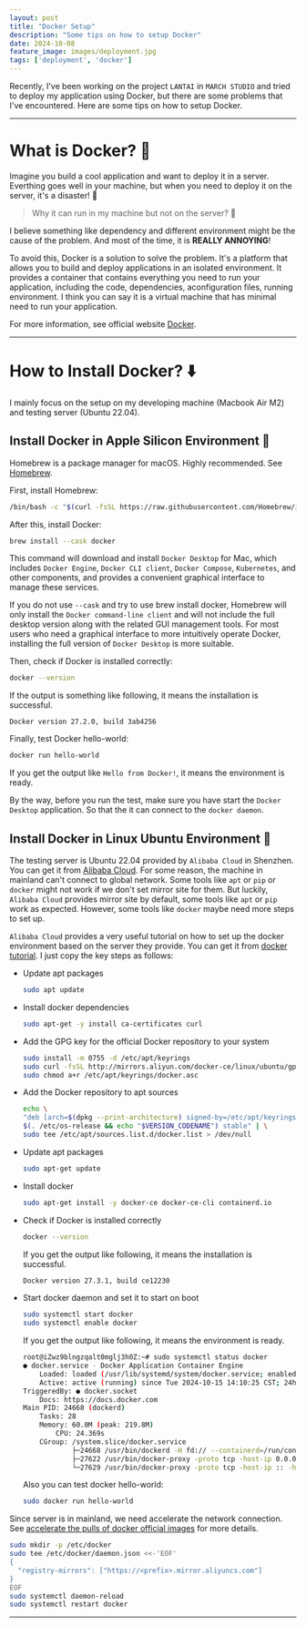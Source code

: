 ```yaml
---
layout: post
title: "Docker Setup"
description: "Some tips on how to setup Docker"
date: 2024-10-08
feature_image: images/deployment.jpg
tags: ['deployment', 'docker']
---
```


Recently, I've been working on the project `LANTAI` in `MARCH STUDIO` and tried to deploy my application using Docker, but there are some problems that I've encountered. Here are some tips on how to setup Docker.

<!--more-->

---

# What is Docker? 🐳

Imagine you build a cool application and want to deploy it in a server. Everthing goes well in your machine, but when you need to deploy it on the server, it's a disaster! 🚨

> Why it can run in my machine but not on the server? 🤔

I believe something like dependency and different environment might be the cause of the problem. And most of the time, it is **REALLY ANNOYING**!

To avoid this, Docker is a solution to solve the problem. It's a platform that allows you to build and deploy applications in an isolated environment. It provides a container that contains everything you need to run your application, including the code, dependencies, aconfiguration files, running environment. I think you can say it is a virtual machine that has minimal need to run your application.

For more information, see official website [Docker](https://www.docker.com/).

---

# How to Install Docker? ⬇️

I mainly focus on the setup on my developing machine (Macbook Air M2) and testing server (Ubuntu 22.04).

## Install Docker in Apple Silicon Environment 🍎

Homebrew is a package manager for macOS. Highly recommended. See [Homebrew](https://brew.sh/).

First, install Homebrew:

```bash
/bin/bash -c "$(curl -fsSL https://raw.githubusercontent.com/Homebrew/install/HEAD/install.sh)"
```

After this, install Docker:

```bash
brew install --cask docker
```

This command will download and install `Docker Desktop` for Mac, which includes `Docker Engine`, `Docker CLI client`, `Docker Compose`, `Kubernetes`, and other components, and provides a convenient graphical interface to manage these services.

If you do not use `--cask` and try to use brew install docker, Homebrew will only install the `Docker command-line client` and will not include the full desktop version along with the related GUI management tools. For most users who need a graphical interface to more intuitively operate Docker, installing the full version of `Docker Desktop` is more suitable.

Then, check if Docker is installed correctly:

```bash
docker --version
```

If the output is something like following, it means the installation is successful.

```
Docker version 27.2.0, build 3ab4256
```

Finally, test Docker hello-world:

```bash
docker run hello-world
```

If you get the output like `Hello from Docker!`, it means the environment is ready.

By the way, before you run the test, make sure you have start the `Docker Desktop` application. So that the it can connect to the `docker daemon`.

## Install Docker in Linux Ubuntu Environment 🐧

The testing server is Ubuntu 22.04 provided by `Alibaba Cloud` in Shenzhen. You can get it from [Alibaba Cloud](https://www.aliyun.com/). For some reason, the machine in mainland can't connect to global network. Some tools like `apt` or `pip` or `docker` might not work if we don't set mirror site for them. But luckily, `Alibaba Cloud` provides mirror site by default, some tools like `apt` or `pip` work as expected. However, some tools like `docker` maybe need more steps to set up.

`Alibaba Cloud` provides a very useful tutorial on how to set up the docker environment based on the server they provide. You can get it from [docker tutorial](https://help.aliyun.com/zh/ecs/use-cases/install-and-use-docker-on-a-linux-ecs-instance?spm=5176.21213303.J_qCOwPWspKEuWcmp8qiZNQ.11.27a52f3dqmFtCG&scm=20140722.S_help@@文档@@51853._.ID_help@@文档@@51853-RL_docker-LOC_llm-OR_ser-PAR1_213e390f17290602087986076efc4b-V_3-RE_new3@@cardNew). I just copy the key steps as follows:

- Update apt packages
    ```bash
    sudo apt update
    ```
- Install docker dependencies
    ```bash
    sudo apt-get -y install ca-certificates curl
    ```
- Add the GPG key for the official Docker repository to your system
    ```bash
    sudo install -m 0755 -d /etc/apt/keyrings
    sudo curl -fsSL http://mirrors.aliyun.com/docker-ce/linux/ubuntu/gpg -o /etc/apt/keyrings/docker.asc
    sudo chmod a+r /etc/apt/keyrings/docker.asc
    ```
- Add the Docker repository to apt sources
    ```bash
    echo \
    "deb [arch=$(dpkg --print-architecture) signed-by=/etc/apt/keyrings/docker.asc] http://mirrors.aliyun.com/docker-ce/linux/ubuntu \
    $(. /etc/os-release && echo "$VERSION_CODENAME") stable" | \
    sudo tee /etc/apt/sources.list.d/docker.list > /dev/null
    ```
- Update apt packages
    ```bash
    sudo apt-get update
    ```
- Install docker
    ```bash
    sudo apt-get install -y docker-ce docker-ce-cli containerd.io
    ```
- Check if Docker is installed correctly
    ```bash
    docker --version
    ```
    If you get the output like following, it means the installation is successful.
    ```bash
    Docker version 27.3.1, build ce12230
    ```
- Start docker daemon and set it to start on boot
    ```bash
    sudo systemctl start docker
    sudo systemctl enable docker
    ```
    If you get the output like following, it means the environment is ready.
    ```bash
    root@iZwz9blngzqalt0mglj3h0Z:~# sudo systemctl status docker
    ● docker.service - Docker Application Container Engine
        Loaded: loaded (/usr/lib/systemd/system/docker.service; enabled; preset: enabled)
        Active: active (running) since Tue 2024-10-15 14:10:25 CST; 24h ago
    TriggeredBy: ● docker.socket
        Docs: https://docs.docker.com
    Main PID: 24668 (dockerd)
        Tasks: 28
        Memory: 60.0M (peak: 219.8M)
            CPU: 24.369s
        CGroup: /system.slice/docker.service
                ├─24668 /usr/bin/dockerd -H fd:// --containerd=/run/containerd/containerd.sock
                ├─27622 /usr/bin/docker-proxy -proto tcp -host-ip 0.0.0.0 -host-port 8000 -container-ip 172.18.0.2 -container-port 8000
                └─27629 /usr/bin/docker-proxy -proto tcp -host-ip :: -host-port 8000 -container-ip 172.18.0.2 -container-port 8000
    ```
    Also you can test docker hello-world:
    ```bash
    sudo docker run hello-world
    ```

Since server is in mainland, we need accelerate the network connection. See [accelerate the pulls of docker official images](https://help.aliyun.com/zh/acr/user-guide/accelerate-the-pulls-of-docker-official-images?spm=a2c4g.11186623.4.2.13c962cbXv29lF&scm=20140722.H_60750._.ID_60750-OR_rec-V_1) for more details.

```bash
sudo mkdir -p /etc/docker
sudo tee /etc/docker/daemon.json <<-'EOF'
{
  "registry-mirrors": ["https://<prefix>.mirror.aliyuncs.com"]
}
EOF
sudo systemctl daemon-reload
sudo systemctl restart docker
```

---